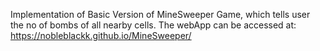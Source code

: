 Implementation of Basic Version of MineSweeper Game, which tells user the no of bombs of all nearby cells.
The webApp can be accessed at: https://nobleblackk.github.io/MineSweeper/
